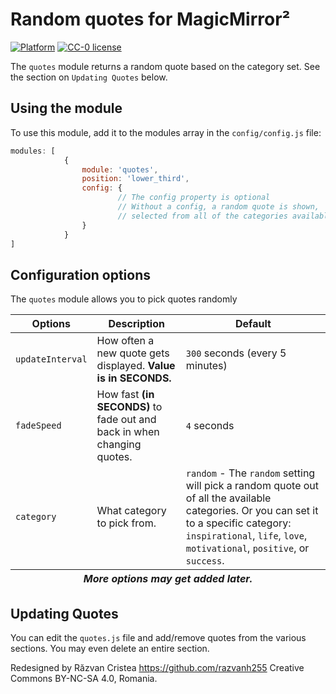 # Random quotes for MagicMirror&sup2;

[![Platform](https://img.shields.io/badge/platform-MagicMirror2-informational)](https://github.com/cristearazvanh/MagicMirror2)
[![CC-0 license](https://img.shields.io/badge/License-CC--4.0-blue.svg)](https://creativecommons.org/licenses/by-nd/4.0)

The `quotes` module returns a random quote based on the category set. See the section on `Updating Quotes` below.

## Using the module
To use this module, add it to the modules array in the `config/config.js` file:
````javascript
modules: [
			{
				module: 'quotes',
				position: 'lower_third',
				config: {
						// The config property is optional
						// Without a config, a random quote is shown,
						// selected from all of the categories available.
				}
			}
]
````

## Configuration options
The `quotes` module allows you to pick quotes randomly

<table>
	<thead>
		<tr>
			<th>Options</th>
			<th>Description</th>
			<th>Default</th>
		</tr>
	</thead>
	<tfoot>
		<tr>
			<th colspan="3"><em>More options may get added later.</em></th>
		</tr>
	</tfoot>
	<tbody>
		<tr>
			<td><code>updateInterval</code></td>
			<td>How often a new quote gets displayed. <strong>Value is in SECONDS.</strong></td>
			<td><code>300</code> seconds (every 5 minutes)</td>
		</tr>
		<tr>
			<td><code>fadeSpeed</code></td>
			<td>How fast <strong>(in SECONDS)</strong> to fade out and back in when changing quotes.</td>
			<td><code>4</code> seconds</td>
		</tr>
		<tr>
			<td><code>category</code></td>
			<td>What category to pick from.</td>
			<td><code>random</code> - The <code>random</code> setting will pick a random quote out of all the available categories. Or you can set it to a specific category: <code>inspirational</code>, <code>life</code>, <code>love</code>, <code>motivational</code>, <code>positive</code>, or <code>success</code>.</td>
		</tr>
	</tbody>
</table>

## Updating Quotes
You can edit the `quotes.js` file and add/remove quotes from the various sections. You may even delete an entire
section.

Redesigned by Răzvan Cristea https://github.com/razvanh255 Creative Commons BY-NC-SA 4.0, Romania.
